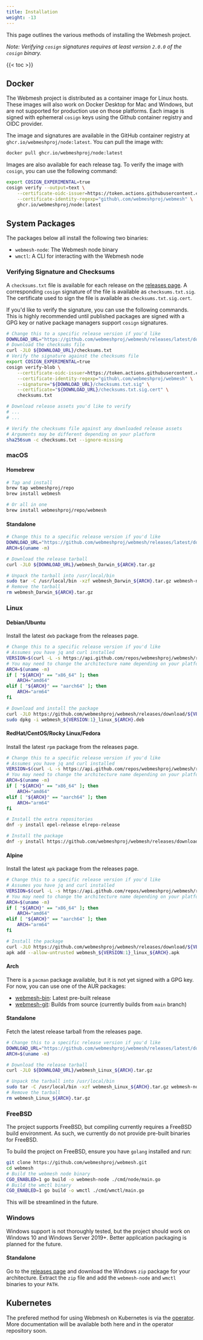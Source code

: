 ```yaml
---
title: Installation
weight: -13
---
```


This page outlines the various methods of installing the Webmesh project.

_Note: Verifying `cosign` signatures requires at least version `2.0.0` of the `cosign` binary._

{{< toc >}}

## Docker

The Webmesh project is distributed as a container image for Linux hosts.
These images will also work on Docker Desktop for Mac and Windows, but are not supported for production use on those platforms.
Each image is signed with ephemeral `cosign` keys using the Github container registry and OIDC provider.

The image and signatures are available in the GitHub container registry at `ghcr.io/webmeshproj/node:latest`.
You can pull the image with:

```bash
docker pull ghcr.io/webmeshproj/node:latest
```

Images are also available for each release tag.
To verify the image with `cosign`, you can use the following command:

```bash
export COSIGN_EXPERIMENTAL=true
cosign verify --output=text \
    --certificate-oidc-issuer=https://token.actions.githubusercontent.com \
    --certificate-identity-regexp="github\.com/webmeshproj/webmesh" \
    ghcr.io/webmeshproj/node:latest
```

## System Packages

The packages below all install the following two binaries:

- `webmesh-node`: The Webmesh node binary
- `wmctl`: A CLI for interacting with the Webmesh node

### Verifying Signature and Checksums

A `checksums.txt` file is available for each release on the [releases page](https://github.com/webmeshproj/webmesh/releases/latest).
A corresponding `cosign` signature of the file is available as `checksums.txt.sig`.
The certificate used to sign the file is available as `checksums.txt.sig.cert`.

If you'd like to verify the signature, you can use the following commands.
This is highly recommended until published packages are signed with a GPG key or native package managers support `cosign` signatures.

```bash
# Change this to a specific release version if you'd like
DOWNLOAD_URL="https://github.com/webmeshproj/webmesh/releases/latest/download"
# Download the checksums file
curl -JLO ${DOWNLOAD_URL}/checksums.txt
# Verify the signature against the checksums file
export COSIGN_EXPERIMENTAL=true
cosign verify-blob \
    --certificate-oidc-issuer=https://token.actions.githubusercontent.com \
    --certificate-identity-regexp="github\.com/webmeshproj/webmesh" \
    --signature="${DOWNLOAD_URL}/checksums.txt.sig" \
    --certificate="${DOWNLOAD_URL}/checksums.txt.sig.cert" \
    checksums.txt

# Download release assets you'd like to verify
# ...
# ...

# Verify the checksums file against any downloaded release assets
# Arguments may be different depending on your platform
sha256sum -c checksums.txt --ignore-missing
```

### macOS

#### Homebrew

```bash
# Tap and install
brew tap webmeshproj/repo
brew install webmesh

# Or all in one
brew install webmeshproj/repo/webmesh
```

#### Standalone

```bash
# Change this to a specific release version if you'd like
DOWNLOAD_URL="https://github.com/webmeshproj/webmesh/releases/latest/download"
ARCH=$(uname -m)

# Download the release tarball
curl -JLO ${DOWNLOAD_URL}/webmesh_Darwin_${ARCH}.tar.gz

# Unpack the tarball into /usr/local/bin
sudo tar -C /usr/local/bin -xzf webmesh_Darwin_${ARCH}.tar.gz webmesh-node wmctl
# Remove the tarball
rm webmesh_Darwin_${ARCH}.tar.gz
```

### Linux

#### Debian/Ubuntu

Install the latest `deb` package from the releases page.

```bash
# Change this to a specific release version if you'd like
# Assumes you have jq and curl installed
VERSION=$(curl -L -s https://api.github.com/repos/webmeshproj/webmesh/releases/latest | jq -r .name)
# You may need to change the architecture name depending on your platform
ARCH=$(uname -m)
if [ "${ARCH}" == "x86_64" ]; then
    ARCH="amd64"
elif [ "${ARCH}" == "aarch64" ]; then
    ARCH="arm64"
fi

# Download and install the package
curl -JLO https://github.com/webmeshproj/webmesh/releases/download/${VERSION}/webmesh_${VERSION:1}_linux_${ARCH}.deb
sudo dpkg -i webmesh_${VERSION:1}_linux_${ARCH}.deb
```

#### RedHat/CentOS/Rocky Linux/Fedora

Install the latest `rpm` package from the releases page.

```bash
# Change this to a specific release version if you'd like
# Assumes you have jq and curl installed
VERSION=$(curl -L -s https://api.github.com/repos/webmeshproj/webmesh/releases/latest | jq -r .name)
# You may need to change the architecture name depending on your platform
ARCH=$(uname -m)
if [ "${ARCH}" == "x86_64" ]; then
    ARCH="amd64"
elif [ "${ARCH}" == "aarch64" ]; then
    ARCH="arm64"
fi

# Install the extra repositories
dnf -y install epel-release elrepo-release

# Install the package
dnf -y install https://github.com/webmeshproj/webmesh/releases/download/${VERSION}/webmesh_${VERSION:1}_linux_${ARCH}.rpm
```

#### Alpine

Install the latest `apk` package from the releases page.

```bash
# Change this to a specific release version if you'd like
# Assumes you have jq and curl installed
VERSION=$(curl -L -s https://api.github.com/repos/webmeshproj/webmesh/releases/latest | jq -r .name)
# You may need to change the architecture name depending on your platform
ARCH=$(uname -m)
if [ "${ARCH}" == "x86_64" ]; then
    ARCH="amd64"
elif [ "${ARCH}" == "aarch64" ]; then
    ARCH="arm64"
fi

# Install the package
curl -JLO https://github.com/webmeshproj/webmesh/releases/download/${VERSION}/webmesh_${VERSION:1}_linux_${ARCH}.apk
apk add --allow-untrusted webmesh_${VERSION:1}_linux_${ARCH}.apk
```

#### Arch

There is a `pacman` package available, but it is not yet signed with a GPG key.
For now, you can use one of the AUR packages:

- [webmesh-bin](https://aur.archlinux.org/packages/webmesh-bin): Latest pre-built release
- [webmesh-git](https://aur.archlinux.org/packages/webmesh-git): Builds from source (currently builds from `main` branch)

#### Standalone

Fetch the latest release tarball from the releases page.

```bash
# Change this to a specific release version if you'd like
DOWNLOAD_URL="https://github.com/webmeshproj/webmesh/releases/latest/download"
ARCH=$(uname -m)

# Download the release tarball
curl -JLO ${DOWNLOAD_URL}/webmesh_Linux_${ARCH}.tar.gz

# Unpack the tarball into /usr/local/bin
sudo tar -C /usr/local/bin -xzf webmesh_Linux_${ARCH}.tar.gz webmesh-node wmctl
# Remove the tarball
rm webmesh_Linux_${ARCH}.tar.gz
```

### FreeBSD

The project supports FreeBSD, but compiling currently requires a FreeBSD build environment.
As such, we currently do not provide pre-built binaries for FreeBSD.

To build the project on FreeBSD, ensure you have `golang` installed and run:

```bash
git clone https://github.com/webmeshproj/webmesh.git
cd webmesh
# Build the webmesh node binary
CGO_ENABLED=1 go build -o webmesh-node ./cmd/node/main.go
# Build the wmctl binary
CGO_ENABLED=1 go build -o wmctl ./cmd/wmctl/main.go
```

This will be streamlined in the future.

### Windows

Windows support is not thoroughly tested, but the project should work on Windows 10 and Windows Server 2019+.
Better application packaging is planned for the future.

#### Standalone

Go to the [releases page](https://github.com/webmeshproj/webmesh/releases/latest) and download the Windows `zip` package for your architecture.
Extract the `zip` file and add the `webmesh-node` and `wmctl` binaries to your `PATH`.

## Kubernetes

The prefered method for using Webmesh on Kubernetes is via the [operator](https://github.com/webmeshproj/operator).
More documentation will be available both here and in the operator repository soon.
